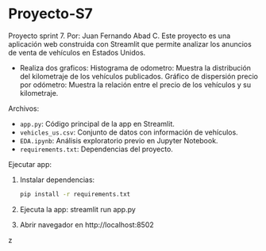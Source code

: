 # Proyecto-S7
Proyecto sprint 7. Por: Juan Fernando Abad C.
Este proyecto es una aplicación web construida con Streamlit que permite analizar los anuncios de venta de vehículos en Estados Unidos.
- Realiza dos graficos:
Histograma de odometro: Muestra la distribución del kilometraje de los vehículos publicados.
Gráfico de dispersión precio por odómetro: Muestra la relación entre el precio de los vehículos y su kilometraje.

Archivos:

- `app.py`: Código principal de la app en Streamlit.
- `vehicles_us.csv`: Conjunto de datos con información de vehículos.
- `EDA.ipynb`: Análisis exploratorio previo en Jupyter Notebook.
- `requirements.txt`: Dependencias del proyecto.

Ejecutar app:

1. Instalar dependencias:
   ```bash
   pip install -r requirements.txt

2. Ejecuta la app: streamlit run app.py

3. Abrir navegador en http://localhost:8502

z